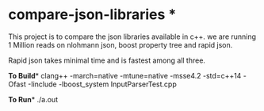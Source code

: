 # compare-json-libraries \*
This project is to compare the json libraries available in c++. we are running 1 Million reads on nlohmann json, boost property tree and rapid json.

Rapid json takes minimal time and is fastest among all three.

**To Build**\*
clang++ -march=native -mtune=native -msse4.2 -std=c++14 -Ofast -Iinclude -lboost_system InputParserTest.cpp

**To Run**\*
./a.out

